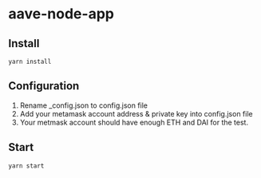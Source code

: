 # aave-node-app



## Install

```yarn install```



## Configuration
1. Rename _config.json to config.json file
2. Add your metamask account address & private key into config.json file
3. Your metmask account should have enough ETH and DAI for the test.



## Start

```yarn start```
